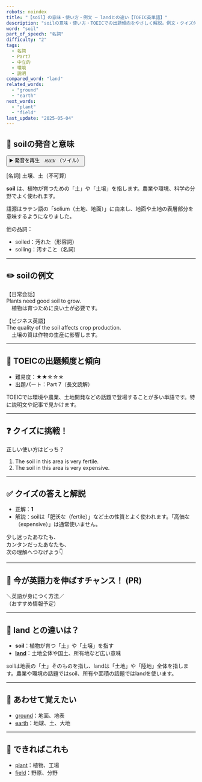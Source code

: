 ```yaml
---
robots: noindex
title: "【soil】の意味・使い方・例文 ― landとの違い【TOEIC英単語】"
description: "soilの意味・使い方・TOEICでの出題傾向をやさしく解説。例文・クイズ付きでlandとの違いもわかりやすく学べます。"
word: "soil"
part_of_speech: "名詞"
difficulty: "2"
tags:
  - 名詞
  - Part7
  - 中立的
  - 環境
  - 説明
compared_word: "land"
related_words:
  - "ground"
  - "earth"
next_words:
  - "plant"
  - "field"
last_update: "2025-05-04"
---
```


## 🔰 soilの発音と意味

<button class="play-audio" onclick="playTTS('soil')">
  <span class="play-audio-main">
    ▶️ 発音を再生　/sɔɪl/
  </span>
  <span class="play-audio-sub">
    （ソイル）
  </span>
</button>

[名詞] 土壌、土（不可算）

**soil** は、植物が育つための「土」や「土壌」を指します。農業や環境、科学の分野でよく使われます。

語源はラテン語の「solium（土地、地面）」に由来し、地面や土地の表層部分を意味するようになりました。

他の品詞：  
- soiled：汚れた（形容詞）
- soiling：汚すこと（名詞）

---

## ✏️ soilの例文

【日常会話】  
Plants need good soil to grow.  
　植物は育つために良い土が必要です。

【ビジネス英語】  
The quality of the soil affects crop production.  
　土壌の質は作物の生産に影響します。

---

## 🎯 TOEICの出題頻度と傾向

- 難易度：★★☆☆☆
- 出題パート：Part 7（長文読解）

TOEICでは環境や農業、土地開発などの話題で登場することが多い単語です。特に説明文や記事で見かけます。

---

## ❓ クイズに挑戦！

正しい使い方はどっち？

1. The soil in this area is very fertile.  
2. The soil in this area is very expensive.

---

## ✅ クイズの答えと解説

- 正解：**1**
- 解説：soilは「肥沃な（fertile）」など土の性質とよく使われます。「高価な（expensive）」は通常使いません。

少し迷ったあなたも、  
カンタンだったあなたも、  
次の理解へつなげよう👇️

---

## 🚀 今が英語力を伸ばすチャンス！ (PR)

<div class="info-center">
＼英語が身につく方法／<br>  
（おすすめ情報予定）
</div>

---

## 🤔  land との違いは？

- **soil**：植物が育つ「土」や「土壌」を指す
- **[land](/word/land)**：土地全体や国土、所有地など広い意味

soilは地表の「土」そのものを指し、landは「土地」や「陸地」全体を指します。農業や環境の話題ではsoil、所有や面積の話題ではlandを使います。

---

## 🧩 あわせて覚えたい

- [ground](/word/ground)：地面、地表
- [earth](/word/earth)：地球、土、大地

---

## 📖 できればこれも

- [plant](/word/plant)：植物、工場
- [field](/word/field)：野原、分野

<!-- cvid: aid34_bid00 -->
